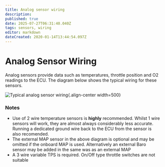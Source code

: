 ```yaml
---
title: Analog sensor wiring
description: 
published: true
date: 2025-07-27T06:31:40.040Z
tags: sensors, wiring
editor: markdown
dateCreated: 2020-01-14T13:44:54.097Z
---
```


# Analog Sensor Wiring
Analog sensors provide data such as temperatures, throttle position and O2 readings to the ECU. The diagram below shows the typical wiring for these sensors. 

![Typical analog sensor wiring](/img/wiring/analog_sensors.png){.align-center width=500}

### Notes
* Use of 2 wire temperature sensors is **highly** recommended. Whilst 1 wire sensors will work, they are almost always considerably less accurate. Running a dedicated ground wire back to the ECU from the sensor is also recomended.
* The external MAP sensor in the above diagram is optional and may be omitted if the onboard MAP is used. Alternatively an external Baro sensor may be added in the same was as an external MAP
* A 3 wire variable TPS is required. On/Off type throttle switches are not suitable